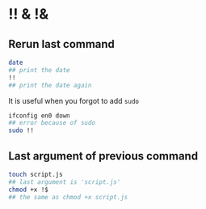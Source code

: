 # !! & !&

## Rerun last command

```bash
date
## print the date
!!
## print the date again
```

It is useful when you forgot to add `sudo`

```bash
ifconfig en0 down
## error because of sudo 
sudo !!
```

## Last argument of previous command

```bash
touch script.js
## last argument is 'script.js'
chmod +x !$
## the same as chmod +x script.js
```